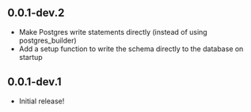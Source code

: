 ## 0.0.1-dev.2

- Make Postgres write statements directly (instead of using postgres_builder)
- Add a setup function to write the schema directly to the database on startup

## 0.0.1-dev.1

- Initial release!
